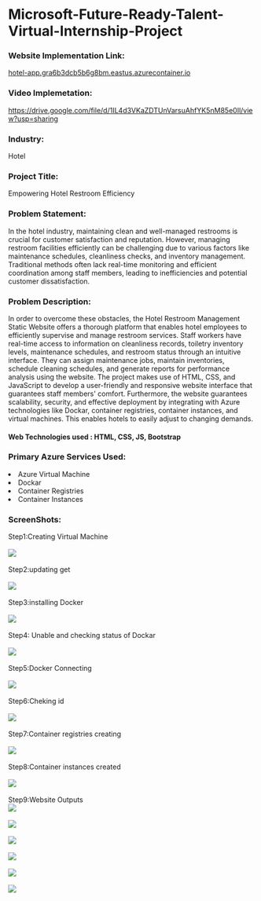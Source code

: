 <h1>Microsoft-Future-Ready-Talent-Virtual-Internship-Project</h1>

<h3>Website Implementation Link:</h3>
<a href="hotel-app.gra6b3dcb5b6g8bm.eastus.azurecontainer.io">hotel-app.gra6b3dcb5b6g8bm.eastus.azurecontainer.io</a>

<h3>Video Implemetation:</h3>
<a href="https://drive.google.com/file/d/1IL4d3VKaZDTUnVarsuAhfYK5nM85e0Il/view?usp=sharing">https://drive.google.com/file/d/1IL4d3VKaZDTUnVarsuAhfYK5nM85e0Il/view?usp=sharing</a>

<h3>Industry:</h3>
Hotel

<h3>Project Title: </h3>
Empowering Hotel Restroom Efficiency

<h3>Problem Statement:</h3>
In the hotel industry, maintaining clean and well-managed restrooms is crucial for customer satisfaction and reputation. However, managing restroom facilities efficiently can be challenging due to various factors like maintenance schedules, cleanliness checks, and inventory management. Traditional methods often lack real-time monitoring and efficient coordination among staff members, leading to inefficiencies and potential customer dissatisfaction.

<h3>Problem Description:</h3>
In order to overcome these obstacles, the Hotel Restroom Management Static Website offers a thorough platform that enables hotel employees to efficiently supervise and manage restroom services. Staff workers have real-time access to information on cleanliness records, toiletry inventory levels, maintenance schedules, and restroom status through an intuitive interface. They can assign maintenance jobs, maintain inventories, schedule cleaning schedules, and generate reports for performance analysis using the website.
The project makes use of HTML, CSS, and JavaScript to develop a user-friendly and responsive website interface that guarantees staff members' comfort. Furthermore, the website guarantees scalability, security, and effective deployment by integrating with Azure technologies like Dockar, container registries, container instances, and virtual machines. This enables hotels to easily adjust to changing demands.

<h4>Web Technologies used : HTML, CSS, JS, Bootstrap</h4>

<h3>Primary Azure Services Used:</h3>
<li>Azure Virtual Machine</li>
<li>Dockar</li>
<li>Container Registries</li>
<li>Container Instances</li>


<h3>ScreenShots:</h3>
Step1:Creating Virtual Machine
<br>
<br>
<img src="https://github.com/ChavanVaishu18/my_project_azure/blob/master/assets/vm1.png"></img>
<br>
<br>
Step2:updating get 
<br>
<br>
<img src="https://github.com/ChavanVaishu18/my_project_azure/blob/master/assets/Screenshot%202023-11-22%20165548.png"></img>
<br>
<br>
Step3:installing  Docker
<br>
<br>
<img src="https://github.com/ChavanVaishu18/my_project_azure/blob/master/assets/Screenshot%202023-11-22%20165806.png"></img>
<br>
<br>
Step4: Unable and checking status of Dockar
<br>
<br>
<img src="https://github.com/ChavanVaishu18/my_project_azure/blob/master/assets/Screenshot%202023-11-22%20170142.png"></img>
<br>
<br>
Step5:Docker Connecting
<br>
<br>
<img src="https://github.com/ChavanVaishu18/my_project_azure/blob/master/assets/Screenshot%202023-11-22%20170200.png"></img>
<br>
<br>
Step6:Cheking id 
<br>
<br>
<img src="https://github.com/ChavanVaishu18/my_project_azure/blob/master/assets/Screenshot%202023-11-22%20170612.png"></img>
<br>
<br>
Step7:Container registries creating
<br>
<br>
<img src="https://github.com/ChavanVaishu18/my_project_azure/blob/master/assets/con_re.png"></img>
<br>
<br>
Step8:Container instances created
<br>
<br>
<img src="https://github.com/ChavanVaishu18/my_project_azure/blob/master/assets/cont_instance.png"></img>
<br>
<br>
Step9:Website Outputs
<br>
<img src="https://github.com/ChavanVaishu18/my_project_azure/blob/master/assets/Screenshot%202023-11-22%20171141.png"></img>
<br>
<br>
<img src="https://github.com/ChavanVaishu18/my_project_azure/blob/master/assets/Screenshot%202023-11-22%20171214.png"></img>
<br>
<br>
<img src="https://github.com/ChavanVaishu18/my_project_azure/blob/master/assets/Screenshot%202023-11-22%20171234.png"></img>
<br>
<br>
<img src="https://github.com/ChavanVaishu18/my_project_azure/blob/master/assets/Screenshot%202023-11-22%20171322.png"></img>
<br>
<br>
<img src="https://github.com/ChavanVaishu18/my_project_azure/blob/master/assets/Screenshot%202023-11-22%20171335.png"></img>
<br>
<br>
<img src="https://github.com/ChavanVaishu18/my_project_azure/blob/master/assets/Screenshot%202023-11-22%20171416.png"></img>
<br>
<br>
